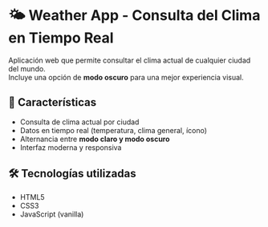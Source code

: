 # 🌤️ Weather App - Consulta del Clima en Tiempo Real

Aplicación web que permite consultar el clima actual de cualquier ciudad del mundo.  
Incluye una opción de **modo oscuro** para una mejor experiencia visual.

## 🚀 Características

- Consulta de clima actual por ciudad
- Datos en tiempo real (temperatura, clima general, ícono)
- Alternancia entre **modo claro y modo oscuro**
- Interfaz moderna y responsiva

## 🛠️ Tecnologías utilizadas

- HTML5
- CSS3
- JavaScript (vanilla)
